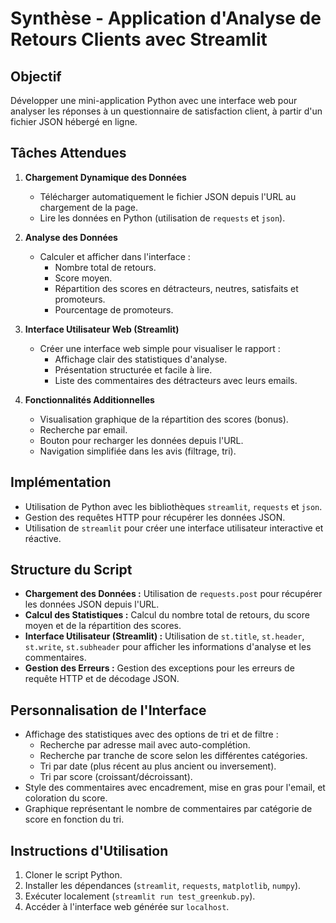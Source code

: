 # Synthèse - Application d'Analyse de Retours Clients avec Streamlit

## Objectif
Développer une mini-application Python avec une interface web pour analyser les réponses à un questionnaire de satisfaction client, à partir d'un fichier JSON hébergé en ligne.

## Tâches Attendues
1. **Chargement Dynamique des Données**
   - Télécharger automatiquement le fichier JSON depuis l'URL au chargement de la page.
   - Lire les données en Python (utilisation de `requests` et `json`).

2. **Analyse des Données**
   - Calculer et afficher dans l'interface :
     - Nombre total de retours.
     - Score moyen.
     - Répartition des scores en détracteurs, neutres, satisfaits et promoteurs.
     - Pourcentage de promoteurs.

3. **Interface Utilisateur Web (Streamlit)**
   - Créer une interface web simple pour visualiser le rapport :
     - Affichage clair des statistiques d'analyse.
     - Présentation structurée et facile à lire.
     - Liste des commentaires des détracteurs avec leurs emails.

4. **Fonctionnalités Additionnelles**
   - Visualisation graphique de la répartition des scores (bonus).
   - Recherche par email.
   - Bouton pour recharger les données depuis l'URL.
   - Navigation simplifiée dans les avis (filtrage, tri).

## Implémentation
- Utilisation de Python avec les bibliothèques `streamlit`, `requests` et `json`.
- Gestion des requêtes HTTP pour récupérer les données JSON.
- Utilisation de `streamlit` pour créer une interface utilisateur interactive et réactive.

## Structure du Script
- **Chargement des Données :** Utilisation de `requests.post` pour récupérer les données JSON depuis l'URL.
- **Calcul des Statistiques :** Calcul du nombre total de retours, du score moyen et de la répartition des scores.
- **Interface Utilisateur (Streamlit) :** Utilisation de `st.title`, `st.header`, `st.write`, `st.subheader` pour afficher les informations d'analyse et les commentaires.
- **Gestion des Erreurs :** Gestion des exceptions pour les erreurs de requête HTTP et de décodage JSON.

## Personnalisation de l'Interface
- Affichage des statistiques avec des options de tri et de filtre :
     - Recherche par adresse mail avec auto-complétion.
     - Recherche par tranche de score selon les différentes catégories.
     - Tri par date (plus récent au plus ancient ou inversement).
     - Tri par score (croissant/décroissant).
- Style des commentaires avec encadrement, mise en gras pour l'email, et coloration du score.
- Graphique représentant le nombre de commentaires par catégorie de score en fonction du tri.

## Instructions d'Utilisation
1. Cloner le script Python.
2. Installer les dépendances (`streamlit`, `requests`, `matplotlib`, `numpy`).
3. Exécuter localement (`streamlit run test_greenkub.py`).
4. Accéder à l'interface web générée sur `localhost`.
